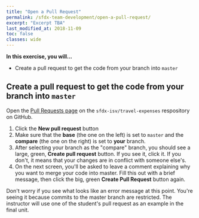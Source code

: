 ```yaml
---
title: "Open a Pull Request"
permalink: /sfdx-team-development/open-a-pull-request/
excerpt: "Excerpt TBA"
last_modified_at: 2018-11-09
toc: false
classes: wide
---
```


**In this exercise, you will...**

* Create a pull request to get the code from your branch into `master`

## Create a pull request to get the code from your branch into `master`
Open the [Pull Requests page](https://github.com/sfdx-isv/travel-expenses/pulls) on the `sfdx-isv/travel-expenses` respository on GitHub.

1. Click the **New pull request** button
2. Make sure that the **base** (the one on the left) is set to `master` and the **compare** (the one on the right) is set to **your** branch.
3. After selecting your branch as the "compare" branch, you should see a large, green, **Create pull request** button.  If you see it, click it.  If you don't, it means that your changes are in conflict with someone else's.
4. On the next screen, you'll be asked to leave a comment explaining why you want to merge your code into master.  Fill this out with a brief message, then click the big, green **Create Pull Request** button again.

Don't worry if you see what looks like an error message at this point.  You're seeing it because commits to the master branch are restricted.  The instructor will use one of the student's pull request as an example in the final unit.
